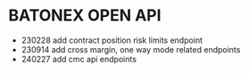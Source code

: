 # BATONEX OPEN API

- 230228 add contract position risk limits endpoint
- 230914 add cross margin, one way mode related endpoints
- 240227 add cmc api endpoints